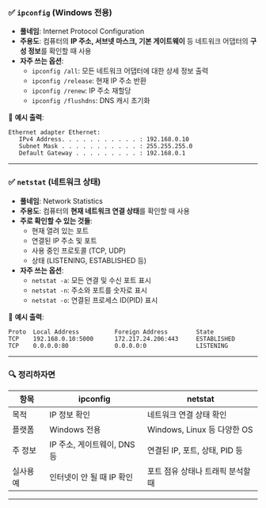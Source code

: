 
### ✅ `ipconfig` (Windows 전용)

- **풀네임**: Internet Protocol Configuration
- **주용도**: 컴퓨터의 **IP 주소, 서브넷 마스크, 기본 게이트웨이** 등 네트워크 어댑터의 **구성 정보**를 확인할 때 사용
- **자주 쓰는 옵션**:
  - `ipconfig /all`: 모든 네트워크 어댑터에 대한 상세 정보 출력
  - `ipconfig /release`: 현재 IP 주소 반환
  - `ipconfig /renew`: IP 주소 재할당
  - `ipconfig /flushdns`: DNS 캐시 초기화

📌 **예시 출력**:
```
Ethernet adapter Ethernet:
   IPv4 Address. . . . . . . . . . . : 192.168.0.10
   Subnet Mask . . . . . . . . . . . : 255.255.255.0
   Default Gateway . . . . . . . . . : 192.168.0.1
```

---

### ✅ `netstat` (네트워크 상태)

- **풀네임**: Network Statistics
- **주용도**: 컴퓨터의 **현재 네트워크 연결 상태**를 확인할 때 사용  
- **주로 확인할 수 있는 것들**:
  - 현재 열려 있는 포트
  - 연결된 IP 주소 및 포트
  - 사용 중인 프로토콜 (TCP, UDP)
  - 상태 (LISTENING, ESTABLISHED 등)
- **자주 쓰는 옵션**:
  - `netstat -a`: 모든 연결 및 수신 포트 표시
  - `netstat -n`: 주소와 포트를 숫자로 표시
  - `netstat -o`: 연결된 프로세스 ID(PID) 표시

📌 **예시 출력**:
```
Proto  Local Address          Foreign Address        State
TCP    192.168.0.10:5000      172.217.24.206:443     ESTABLISHED
TCP    0.0.0.0:80             0.0.0.0:0              LISTENING
```

---

### 🔍 정리하자면

| 항목       | ipconfig                        | netstat                              |
|------------|----------------------------------|---------------------------------------|
| 목적       | IP 정보 확인                    | 네트워크 연결 상태 확인              |
| 플랫폼     | Windows 전용                    | Windows, Linux 등 다양한 OS          |
| 주 정보    | IP 주소, 게이트웨이, DNS 등     | 연결된 IP, 포트, 상태, PID 등        |
| 실사용 예 | 인터넷이 안 될 때 IP 확인       | 포트 점유 상태나 트래픽 분석할 때   |

---
